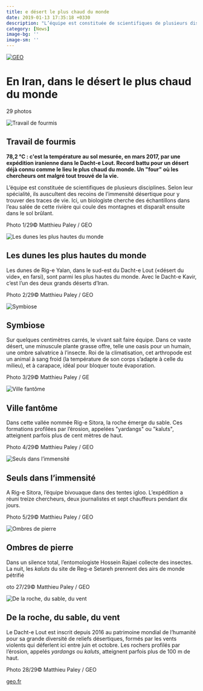 ```yaml
---
title: e désert le plus chaud du monde
date: 2019-01-13 17:35:18 +0330
description: "L’équipe est constituée de scientifiques de plusieurs disciplines. Selon leur spécialité, ils auscultent des recoins de l’immensité désertique pour y trouver des traces de vie."
category: [News]
image-bg: ''
image-sm: ''
---
```

[![GEO](https://photo.geo.fr/upload/logos/logo-geo2018.png)](http://www.geo.fr/)

# En Iran, dans le désert le plus chaud du monde

29 photos

![Travail de fourmis](https://geo.img.pmdstatic.net/fit/https.3A.2F.2Fphoto.2Egeo.2Efr.2Fupload.2Fslideshow.2Fen-iran-dans-le-desert-le-plus-chaud-du-monde-27083.2Ftravail-de-fourmis-466571.2Ejpg/900x600/quality/65/travail-de-fourmis.jpg)

## Travail de fourmis

**78,2 °C : c'est la température au sol mesurée, en mars 2017, par une expédition iranienne dans le Dacht-e Lout. Record battu pour un désert déjà connu comme le lieu le plus chaud du monde. Un "four" où les chercheurs ont malgré tout trouvé de la vie.**

L’équipe est constituée de scientifiques de plusieurs disciplines. Selon leur spécialité, ils auscultent des recoins de l’immensité désertique pour y trouver des traces de vie. Ici, un biologiste cherche des échantillons dans l’eau salée de cette rivière qui coule des montagnes et disparaît ensuite dans le sol brûlant.

Photo 1/29© Matthieu Paley / GEO

![Les dunes les plus hautes du monde](https://geo.img.pmdstatic.net/fit/https.3A.2F.2Fphoto.2Egeo.2Efr.2Fupload.2Fslideshow.2Fen-iran-dans-le-desert-le-plus-chaud-du-monde-27083.2Fles-dunes-les-plus-hautes-du-monde-485089.2Ejpg/900x600/quality/65/les-dunes-les-plus-hautes-du-monde.jpg)

## Les dunes les plus hautes du monde

Les dunes de Rig-e Yalan, dans le sud-est du Dacht-e Lout («désert du vide», en farsi), sont parmi les plus hautes du monde. Avec le Dacht-e Kavir, c’est l’un des deux grands déserts d’Iran.

Photo 2/29© Matthieu Paley / GEO

![Symbiose](https://geo.img.pmdstatic.net/fit/https.3A.2F.2Fphoto.2Egeo.2Efr.2Fupload.2Fslideshow.2Fen-iran-dans-le-desert-le-plus-chaud-du-monde-27083.2Fsymbiose-466572.2Ejpg/400x600/quality/65/symbiose.jpg)

## Symbiose

Sur quelques centimètres carrés, le vivant sait faire équipe. Dans ce vaste désert, une minuscule plante grasse offre, telle une oasis pour un humain, une ombre salvatrice à l’insecte. Roi de la climatisation, cet arthropode est un animal à sang froid (la température de son corps s’adapte à celle du milieu), et à carapace, idéal pour bloquer toute évaporation.

Photo 3/29© Matthieu Paley / GE

![Ville fantôme](https://geo.img.pmdstatic.net/fit/https.3A.2F.2Fphoto.2Egeo.2Efr.2Fupload.2Fslideshow.2Fen-iran-dans-le-desert-le-plus-chaud-du-monde-27083.2Fville-fantome-466573.2Ejpg/900x600/quality/65/ville-fantome.jpg)

## Ville fantôme

Dans cette vallée nommée Rig-e Sitora, la roche émerge du sable. Ces formations profilées par l’érosion, appelées "yardangs" ou "kaluts", atteignent parfois plus de cent mètres de haut.

Photo 4/29© Matthieu Paley / GEO

![Seuls dans l’immensité](https://geo.img.pmdstatic.net/fit/https.3A.2F.2Fphoto.2Egeo.2Efr.2Fupload.2Fslideshow.2Fen-iran-dans-le-desert-le-plus-chaud-du-monde-27083.2Fseuls-dans-l-immensite-466574.2Ejpg/900x600/quality/65/seuls-dans-l-immensite.jpg)

## Seuls dans l’immensité

A Rig-e Sitora, l’équipe bivouaque dans des tentes igloo. L’expédition a réuni treize chercheurs, deux journalistes et sept chauffeurs pendant dix jours.

Photo 5/29© Matthieu Paley / GEO

![Ombres de pierre](https://geo.img.pmdstatic.net/fit/https.3A.2F.2Fphoto.2Egeo.2Efr.2Fupload.2Fslideshow.2Fen-iran-dans-le-desert-le-plus-chaud-du-monde-27083.2Fombres-de-pierre-485104.2Ejpg/900x600/quality/65/ombres-de-pierre.jpg)

## Ombres de pierre

Dans un silence total, l’entomologiste Hossein Rajaei collecte des insectes. La nuit, les _kaluts_ du site de Reg-e Setareh prennent des airs de monde pétrifié

oto 27/29© Matthieu Paley / GEO

![De la roche, du sable, du vent](https://geo.img.pmdstatic.net/fit/https.3A.2F.2Fphoto.2Egeo.2Efr.2Fupload.2Fslideshow.2Fen-iran-dans-le-desert-le-plus-chaud-du-monde-27083.2Fde-la-roche-du-sable-du-vent-485109.2Ejpg/900x600/quality/65/de-la-roche-du-sable-du-vent.jpg)

## De la roche, du sable, du vent

Le Dacht-e Lout est inscrit depuis 2016 au patrimoine mondial de l’humanité pour sa grande diversité de reliefs désertiques, formés par les vents violents qui déferlent ici entre juin et octobre. Les rochers profilés par l’érosion, appelés _yardangs_ ou _kaluts_, atteignent parfois plus de 100 m de haut.

Photo 28/29© Matthieu Paley / GEO

[geo.fr](https://photo.geo.fr/en-iran-dans-le-desert-le-plus-chaud-du-monde-27083#de-la-roche-du-sable-du-vent-485109)